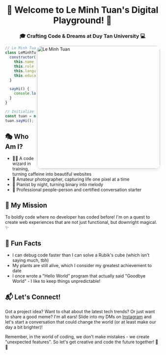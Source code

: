 <h1 align="center">🌟 Welcome to Le Minh Tuan's Digital Playground! 🚀</h1>

<h3 align="center">🎓 Crafting Code & Dreams at Duy Tan University 💻</h3>

<img align="right" src="https://i.imgur.com/PF8DAH6.jpg" width="400" alt="Le Minh Tuan" style="border-radius: 15px; box-shadow: 0 4px 8px rgba(0, 0, 0, 0.1);">

```js
// Le Minh Tuan: A Human-Readable Introduction
class LeMinhTuan {
  constructor() {
    this.name = "Lê Minh Tuấn";
    this.role = "Web Developer in Training";
    this.language_spoken = ["vi_VN", "en_US"];
    this.education = "Software Engineering @ Duy Tan University";
  }

  sayHi() {
    console.log("Thanks for dropping by! Let's create something amazing together!");
  }
}

// Initialize Tuan
const tuan = new LeMinhTuan();
tuan.sayHi();
```

## 🎭 Who Am I?

- 🧙‍♂️ A code wizard in training, turning caffeine into beautiful websites
- 📸 Amateur photographer, capturing life one pixel at a time
- 🎹 Pianist by night, turning binary into melody
- 🌈 Professional people-person and certified conversation starter

## 🚀 My Mission

To boldly code where no developer has coded before! I'm on a quest to create web experiences that are not just functional, but downright magical. ✨

## 🌟 Fun Facts

- I can debug code faster than I can solve a Rubik's cube (which isn't saying much, tbh)
- My plants are still alive, which I consider my greatest achievement to date
- I once wrote a "Hello World" program that actually said "Goodbye World" - I like to keep things unpredictable!

## 📬 Let's Connect!

Got a project idea? Want to chat about the latest tech trends? Or just want to share a good meme? I'm all ears! Slide into my DMs on [Instagram](#) and let's start a conversation that could change the world (or at least make our day a bit brighter)!

Remember, in the world of coding, we don't make mistakes - we create "unexpected features". So let's get creative and code the future together! 🚀✨
